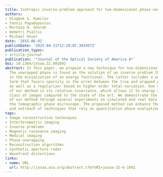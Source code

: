 ```yaml
---
title: Isotropic inverse-problem approach for two-dimensional phase unwrapping
authors:
- Ulugbek S. Kamilov
- Yannis Papadopoulos
- Morteza H. Shoreh
- Demetri Psaltis
- Michael Unser
date: '2015-06-01'
publishDate: '2025-04-21T12:20:07.303457Z'
publication_types:
- article-journal
publication: '*Journal of the Optical Society of America A*'
doi: 10.1364/josaa.32.001092
abstract: In this paper, we propose a new technique for two-dimensional phase unwrapping.
  The unwrapped phase is found as the solution of an inverse problem that consists
  in the minimization of an energy functional. The latter includes a weighted data-fidelity
  term that favors sparsity in the error between the true and wrapped phase differences,
  as well as a regularizer based on higher-order total-variation. One desirable feature
  of our method is its rotation invariance, which allows it to unwrap a much larger
  class of images compared to the state of the art. We demonstrate the effectiveness
  of our method through several experiments on simulated and real data obtained through
  the tomographic phase microscope. The proposed method can enhance the applicability
  and outreach of techniques that rely on quantitative phase evaluation.
tags:
- Image reconstruction techniques
- Interferometric imaging
- Inverse problems
- Magnetic resonance imaging
- Medical imaging
- Phase unwrapping
- Reconstruction algorithms
- Synthetic aperture radar
- Wavefront distortions
links:
- name: URL
  url: http://josaa.osa.org/abstract.cfm?URI=josaa-32-6-1092
---
```

